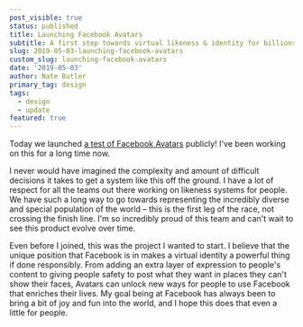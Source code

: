 ```yaml
---
post_visible: true
status: published
title: Launching Facebook Avatars
subtitle: A first step towards virtual likeness & identity for billions.
slug: 2019-05-03-launching-facebook-avatars
custom_slug: launching-facebook-avatars
date: '2019-05-03'
author: Nate Butler
primary_tag: design
tags:
  - design
  - update
featured: true
---
```

Today we launched [a test of Facebook Avatars](https://www.theverge.com/2019/6/3/18650685/facebook-avatar-messenger-newsfeed-bitmoji) publicly! I've been working on this for a long time now. 

I never would have imagined the complexity and amount of difficult decisions it takes to get a system like this off the ground. I have a lot of respect for all the teams out there working on likeness systems for people. We have such a long way to go towards representing the incredibly diverse and special population of the world – this is the first leg of the race, not crossing the finish line. I'm so incredibly proud of this team and can't wait to see this product evolve over time.

Even before I joined, this was the project I wanted to start. I believe that the unique position that Facebook is in makes a virtual identity a powerful thing if done responsibly. From adding an extra layer of expression to people's content to giving people safety to post what they want in places they can't show their faces, Avatars can unlock new ways for people to use Facebook that enriches their lives. My goal being at Facebook has always been to bring a bit of joy and fun into the world, and I hope this does that even a little for people.